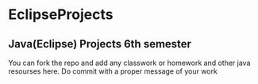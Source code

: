 <h1>EclipseProjects</h1>
<h2>Java(Eclipse) Projects 6th semester</h2>

<p>You can fork the repo and add any classwork or homework and other java resourses here.
Do commit with a proper message of your work</p1>
